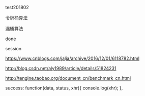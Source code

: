 test201802


令牌桶算法

漏桶算法


done

session

https://www.cnblogs.com/jalja/archive/2016/12/01/6118782.html

http://blog.csdn.net/aly1989/article/details/51824231

http://tengine.taobao.org/document_cn/benchmark_cn.html


 success: function(data, status, xhr){
               console.log(xhr);
            },

            


